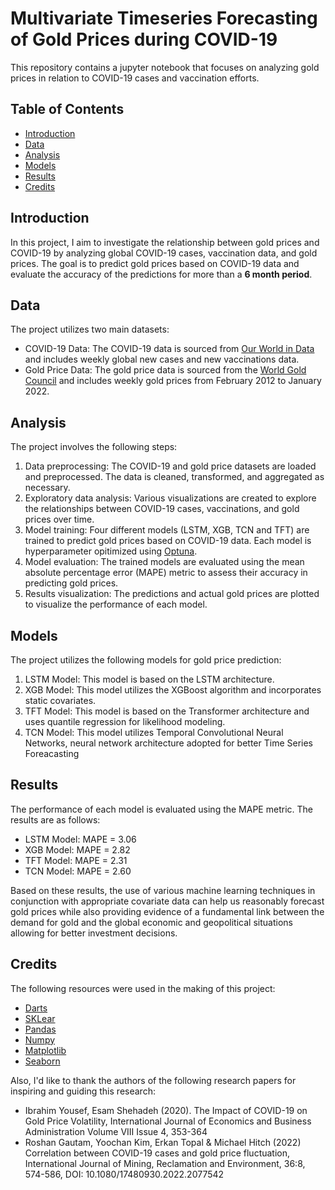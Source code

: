 # Multivariate Timeseries Forecasting of Gold Prices during COVID-19

This repository contains a jupyter notebook that focuses on analyzing gold prices in relation to COVID-19 cases and vaccination efforts.

## Table of Contents

- [Introduction](#introduction)
- [Data](#data)
- [Analysis](#analysis)
- [Models](#models)
- [Results](#results)
- [Credits](#credits)

## Introduction

In this project, I aim to investigate the relationship between gold prices and COVID-19 by analyzing global COVID-19 cases, vaccination data, and gold prices. The goal is to predict gold prices based on COVID-19 data and evaluate the accuracy of the predictions for more than a **6 month period**.

## Data

The project utilizes two main datasets:

- COVID-19 Data: The COVID-19 data is sourced from [Our World in Data](https://github.com/owid/covid-19-data) and includes weekly global new cases and new vaccinations data.
- Gold Price Data: The gold price data is sourced from the [World Gold Council](https://www.gold.org/goldhub/data/gold-prices) and includes weekly gold prices from February 2012 to January 2022.

## Analysis

The project involves the following steps:

1. Data preprocessing: The COVID-19 and gold price datasets are loaded and preprocessed. The data is cleaned, transformed, and aggregated as necessary.
2. Exploratory data analysis: Various visualizations are created to explore the relationships between COVID-19 cases, vaccinations, and gold prices over time.
3. Model training: Four different models (LSTM, XGB, TCN and TFT) are trained to predict gold prices based on COVID-19 data. Each model is hyperparameter opitimized using [Optuna](https://optuna.org).
4. Model evaluation: The trained models are evaluated using the mean absolute percentage error (MAPE) metric to assess their accuracy in predicting gold prices.
5. Results visualization: The predictions and actual gold prices are plotted to visualize the performance of each model.

## Models

The project utilizes the following models for gold price prediction:

1. LSTM Model: This model is based on the LSTM architecture.
2. XGB Model: This model utilizes the XGBoost algorithm and incorporates static covariates.
3. TFT Model: This model is based on the Transformer architecture and uses quantile regression for likelihood modeling.
4. TCN Model: This model utilizes Temporal Convolutional Neural Networks, neural network architecture adopted for better Time Series Foreacasting

## Results

The performance of each model is evaluated using the MAPE metric. The results are as follows:

- LSTM Model: MAPE = 3.06
- XGB Model: MAPE = 2.82
- TFT Model: MAPE = 2.31
- TCN Model: MAPE = 2.60


Based on these results, the use of various machine learning techniques in conjunction with appropriate covariate data can help us reasonably forecast gold prices while also providing evidence of a fundamental link between the demand for gold and the global economic and geopolitical situations allowing for better investment decisions.

## Credits

The following resources were used in the making of this project:
- [Darts](https://unit8.com/resources/darts-time-series-made-easy-in-python/)
- [SKLear](https://scikit-learn.org/stable/)
- [Pandas](https://pandas.pydata.org)
- [Numpy](https://numpy.org)
- [Matplotlib](https://matplotlib.org)
- [Seaborn](https://seaborn.pydata.org)

Also, I'd like to thank the authors of the following research papers for inspiring and guiding this research:
- Ibrahim Yousef, Esam Shehadeh (2020). The Impact of COVID-19 on Gold Price Volatility, International Journal of Economics and Business Administration Volume VIII Issue 4, 353-364
- Roshan Gautam, Yoochan Kim, Erkan Topal & Michael Hitch (2022) Correlation between COVID-19 cases and gold price fluctuation, International Journal of Mining, Reclamation and Environment, 36:8, 574-586, DOI: 10.1080/17480930.2022.2077542
  

